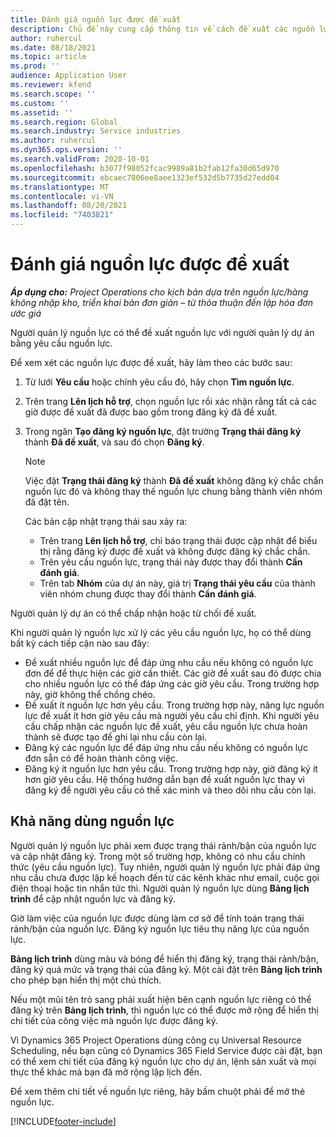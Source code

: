 ```yaml
---
title: Đánh giá nguồn lực được đề xuất
description: Chủ đề này cung cấp thông tin về cách đề xuất các nguồn lực dự án.
author: ruhercul
ms.date: 08/18/2021
ms.topic: article
ms.prod: ''
audience: Application User
ms.reviewer: kfend
ms.search.scope: ''
ms.custom: ''
ms.assetid: ''
ms.search.region: Global
ms.search.industry: Service industries
ms.author: ruhercul
ms.dyn365.ops.version: ''
ms.search.validFrom: 2020-10-01
ms.openlocfilehash: b3077f98052fcac9989a81b2fab12fa30d65d970
ms.sourcegitcommit: ebcaec7806ee8aee1323ef532d5b7735d27edd04
ms.translationtype: MT
ms.contentlocale: vi-VN
ms.lasthandoff: 08/20/2021
ms.locfileid: "7403821"
---
```

# <a name="review-proposed-resources"></a>Đánh giá nguồn lực được đề xuất

_**Áp dụng cho:** Project Operations cho kịch bản dựa trên nguồn lực/hàng không nhập kho, triển khai bản đơn giản – từ thỏa thuận đến lập hóa đơn ước giá_

Người quản lý nguồn lực có thể đề xuất nguồn lực với người quản lý dự án bằng yêu cầu nguồn lực.

Để xem xét các nguồn lực được đề xuất, hãy làm theo các bước sau:

1. Từ lưới **Yêu cầu** hoặc chính yêu cầu đó, hãy chọn **Tìm nguồn lực**.
2. Trên trang **Lên lịch hỗ trợ**, chọn nguồn lực rồi xác nhận rằng tất cả các giờ được đề xuất đã được bao gồm trong đăng ký đã đề xuất.
3. Trong ngăn **Tạo đăng ký nguồn lực**, đặt trường **Trạng thái đăng ký** thành **Đã đề xuất**, và sau đó chọn **Đăng ký**.

    > [!NOTE]
    > Việc đặt **Trạng thái đăng ký** thành **Đã đề xuất** không đăng ký chắc chắn nguồn lực đó và không thay thế nguồn lực chung bằng thành viên nhóm đã đặt tên.

    Các bản cập nhật trạng thái sau xảy ra:

    - Trên trang **Lên lịch hỗ trợ**, chỉ báo trạng thái được cập nhật để biểu thị rằng đăng ký được đề xuất và không được đăng ký chắc chắn.
    - Trên yêu cầu nguồn lực, trạng thái này được thay đổi thành **Cần đánh giá**.
    - Trên tab **Nhóm** của dự án này, giá trị **Trạng thái yêu cầu** của thành viên nhóm chung được thay đổi thành **Cần đánh giá**.

Người quản lý dự án có thể chấp nhận hoặc từ chối đề xuất.

Khi người quản lý nguồn lực xử lý các yêu cầu nguồn lực, họ có thể dùng bất kỳ cách tiếp cận nào sau đây:

- Đề xuất nhiều nguồn lực để đáp ứng nhu cầu nếu không có nguồn lực đơn để để thực hiện các giờ cần thiết. Các giờ đề xuất sau đó được chia cho nhiều nguồn lực có thể đáp ứng các giờ yêu cầu. Trong trường hợp này, giờ không thể chồng chéo.
- Đề xuất ít nguồn lực hơn yêu cầu. Trong trường hợp này, năng lực nguồn lực đề xuất ít hơn giờ yêu cầu mà người yêu cầu chỉ định. Khi người yêu cầu chấp nhận các nguồn lực đề xuất, yêu cầu nguồn lực chưa hoàn thành sẽ được tạo để ghi lại nhu cầu còn lại.
- Đăng ký các nguồn lực để đáp ứng nhu cầu nếu không có nguồn lực đơn sẵn có để hoàn thành công việc.
- Đăng ký ít nguồn lực hơn yêu cầu. Trong trường hợp này, giờ đăng ký ít hơn giờ yêu cầu. Hệ thống hướng dẫn bạn đề xuất nguồn lực thay vì đăng ký để người yêu cầu có thể xác minh và theo dõi nhu cầu còn lại.

## <a name="resource-availability"></a>Khả năng dùng nguồn lực

Người quản lý nguồn lực phải xem được trạng thái rảnh/bận của nguồn lực và cập nhật đăng ký. Trong một số trường hợp, không có nhu cầu chính thức (yêu cầu nguồn lực). Tuy nhiên, người quản lý nguồn lực phải đáp ứng nhu cầu chưa được lập kế hoạch đến từ các kênh khác như email, cuộc gọi điện thoại hoặc tin nhắn tức thì. Người quản lý nguồn lực dùng **Bảng lịch trình** để cập nhật nguồn lực và đăng ký.

Giờ làm việc của nguồn lực được dùng làm cơ sở để tính toán trạng thái rảnh/bận của nguồn lực. Đăng ký nguồn lực tiêu thụ năng lực của nguồn lực.

**Bảng lịch trình** dùng màu và bóng để hiển thị đăng ký, trạng thái rảnh/bận, đăng ký quá mức và trạng thái của đăng ký. Một cài đặt trên **Bảng lịch trình** cho phép bạn hiển thị một chú thích.

Nếu một mũi tên trỏ sang phải xuất hiện bên cạnh nguồn lực riêng có thể đăng ký trên **Bảng lịch trình**, thì nguồn lực có thể được mở rộng để hiển thị chi tiết của công việc mà nguồn lực được đăng ký.

Vì Dynamics 365 Project Operations dùng công cụ Universal Resource Scheduling, nếu bạn cũng có Dynamics 365 Field Service được cài đặt, bạn có thể xem chi tiết của đăng ký nguồn lực cho dự án, lệnh sản xuất và mọi thực thể khác mà bạn đã mở rộng lập lịch đến.

Để xem thêm chi tiết về nguồn lực riêng, hãy bấm chuột phải để mở thẻ nguồn lực.



[!INCLUDE[footer-include](../includes/footer-banner.md)]

